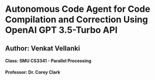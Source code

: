 # Autonomous Code Agent for Code Compilation and Correction Using OpenAI GPT 3.5-Turbo API
## Author: Venkat Vellanki
#### Class: SMU CS3341 - Parallel Processing
#### Professor: Dr. Corey Clark
